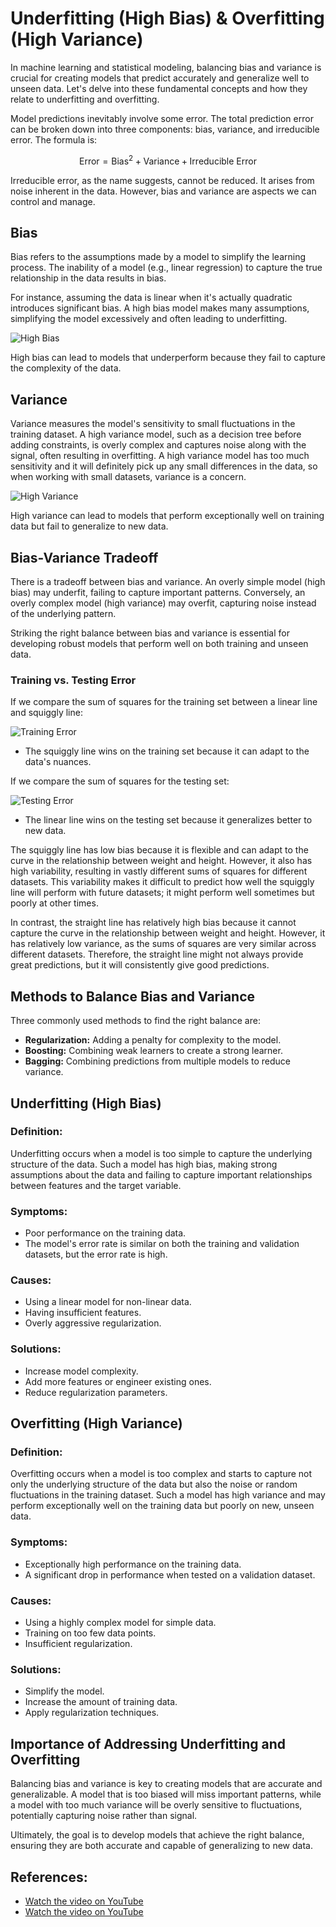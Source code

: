 # Underfitting (High Bias) & Overfitting (High Variance)
In machine learning and statistical modeling, balancing bias and variance is crucial for creating models that predict accurately and generalize well to unseen data. Let's delve into these fundamental concepts and how they relate to underfitting and overfitting.

Model predictions inevitably involve some error. The total prediction error can be broken down into three components: bias, variance, and irreducible error. The formula is:

$$\text{Error} = \text{Bias}^2 + \text{Variance} + \text{Irreducible Error}$$

Irreducible error, as the name suggests, cannot be reduced. It arises from noise inherent in the data. However, bias and variance are aspects we can control and manage.

## Bias

Bias refers to the assumptions made by a model to simplify the learning process. The inability of a model (e.g., linear regression) to capture the true relationship in the data results in bias.

For instance, assuming the data is linear when it's actually quadratic introduces significant bias. A high bias model makes many assumptions, simplifying the model excessively and often leading to underfitting.

![High Bias](straight_line_bias.png)

High bias can lead to models that underperform because they fail to capture the complexity of the data.
## Variance

Variance measures the model's sensitivity to small fluctuations in the training dataset. A high variance model, such as a decision tree before adding constraints, is overly complex and captures noise along with the signal, often resulting in overfitting. A high variance model has too much sensitivity and it will definitely pick up any small differences in the data, so when working with small datasets, variance is a concern.

![High Variance](squiggly_line_variance.png)

High variance can lead to models that perform exceptionally well on training data but fail to generalize to new data.

## Bias-Variance Tradeoff
There is a tradeoff between bias and variance. An overly simple model (high bias) may underfit, failing to capture important patterns. Conversely, an overly complex model (high variance) may overfit, capturing noise instead of the underlying pattern.

Striking the right balance between bias and variance is essential for developing robust models that perform well on both training and unseen data.

### Training vs. Testing Error

If we compare the sum of squares for the training set between a linear line and squiggly line:

![Training Error](compare_train_sum_of_square.png)

- The squiggly line wins on the training set because it can adapt to the data's nuances.

If we compare the sum of squares for the testing set:

![Testing Error](compare_test_sum_of_square.png)

- The linear line wins on the testing set because it generalizes better to new data.

The squiggly line has low bias because it is flexible and can adapt to the curve in the relationship between weight and height. However, it also has high variability, resulting in vastly different sums of squares for different datasets. This variability makes it difficult to predict how well the squiggly line will perform with future datasets; it might perform well sometimes but poorly at other times.

In contrast, the straight line has relatively high bias because it cannot capture the curve in the relationship between weight and height. However, it has relatively low variance, as the sums of squares are very similar across different datasets. Therefore, the straight line might not always provide great predictions, but it will consistently give good predictions.

## Methods to Balance Bias and Variance

Three commonly used methods to find the right balance are:
- **Regularization:** Adding a penalty for complexity to the model.
- **Boosting:** Combining weak learners to create a strong learner.
- **Bagging:** Combining predictions from multiple models to reduce variance.



## Underfitting (High Bias)

### Definition:

Underfitting occurs when a model is too simple to capture the underlying structure of the data. Such a model has high bias, making strong assumptions about the data and failing to capture important relationships between features and the target variable.

### Symptoms:

- Poor performance on the training data.
- The model's error rate is similar on both the training and validation datasets, but the error rate is high.
  
### Causes:

- Using a linear model for non-linear data.
- Having insufficient features.
- Overly aggressive regularization.

### Solutions:

- Increase model complexity.
- Add more features or engineer existing ones.
- Reduce regularization parameters.

## Overfitting (High Variance)

### Definition:

Overfitting occurs when a model is too complex and starts to capture not only the underlying structure of the data but also the noise or random fluctuations in the training dataset. Such a model has high variance and may perform exceptionally well on the training data but poorly on new, unseen data.

### Symptoms:

- Exceptionally high performance on the training data.
- A significant drop in performance when tested on a validation dataset.
  
### Causes:

- Using a highly complex model for simple data.
- Training on too few data points.
- Insufficient regularization.

### Solutions:

- Simplify the model.
- Increase the amount of training data.
- Apply regularization techniques.

## Importance of Addressing Underfitting and Overfitting

Balancing bias and variance is key to creating models that are accurate and generalizable. A model that is too biased will miss important patterns, while a model with too much variance will be overly sensitive to fluctuations, potentially capturing noise rather than signal.

Ultimately, the goal is to develop models that achieve the right balance, ensuring they are both accurate and capable of generalizing to new data.

## References:
- [Watch the video on YouTube](https://www.youtube.com/watch?v=EuBBz3bI-aA)
- [Watch the video on YouTube](https://www.youtube.com/watch?v=a6YH6EbM9xA)

